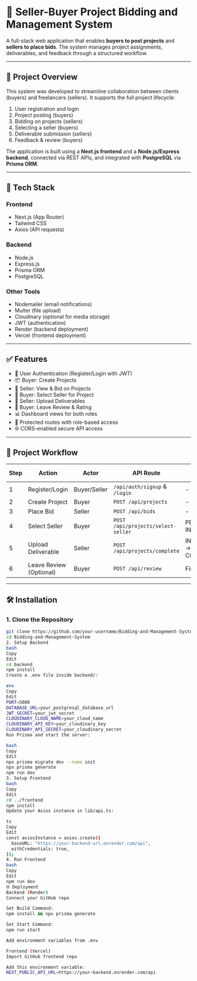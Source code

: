 # 💼 Seller-Buyer Project Bidding and Management System

A full-stack web application that enables **buyers to post projects** and **sellers to place bids**. The system manages project assignments, deliverables, and feedback through a structured workflow.

---

## 🚀 Project Overview

This system was developed to streamline collaboration between clients (buyers) and freelancers (sellers). It supports the full project lifecycle:

1. User registration and login
2. Project posting (buyers)
3. Bidding on projects (sellers)
4. Selecting a seller (buyers)
5. Deliverable submission (sellers)
6. Feedback & review (buyers)

The application is built using a **Next.js frontend** and a **Node.js/Express backend**, connected via REST APIs, and integrated with **PostgreSQL** via **Prisma ORM**.

---

## 🧰 Tech Stack

### Frontend
- Next.js (App Router)
- Tailwind CSS
- Axios (API requests)

### Backend
- Node.js
- Express.js
- Prisma ORM
- PostgreSQL

### Other Tools
- Nodemailer (email notifications)
- Multer (file upload)
- Cloudinary (optional for media storage)
- JWT (authentication)
- Render (backend deployment)
- Vercel (frontend deployment)

---

## ✅ Features

- 👤 User Authentication (Register/Login with JWT)
- 📦 Buyer: Create Projects
- 📄 Seller: View & Bid on Projects
- 🎯 Buyer: Select Seller for Project
- 📁 Seller: Upload Deliverables
- 🌟 Buyer: Leave Review & Rating
- 📊 Dashboard views for both roles
- 🔐 Protected routes with role-based access
- 🌐 CORS-enabled secure API access

---

## 🧭 Project Workflow

| Step | Action                 | Actor        | API Route                            | Status Transition         |
|------|------------------------|--------------|--------------------------------------|---------------------------|
| 1    | Register/Login         | Buyer/Seller | `/api/auth/signup` & `/login`       | -                         |
| 2    | Create Project         | Buyer        | `POST /api/projects`                | -                         |
| 3    | Place Bid              | Seller       | `POST /api/bids`                    | -                         |
| 4    | Select Seller          | Buyer        | `POST /api/projects/select-seller` | PENDING → IN_PROGRESS     |
| 5    | Upload Deliverable     | Seller       | `POST /api/projects/complete`      | IN_PROGRESS → COMPLETED   |
| 6    | Leave Review (Optional)| Buyer        | `POST /api/review`                 | Final                     |

---

## 🛠️ Installation

### 1. Clone the Repository

```bash
git clone https://github.com/your-username/Bidding-and-Management-System.git
cd Bidding-and-Management-System
2. Setup Backend
bash
Copy
Edit
cd backend
npm install
Create a .env file inside backend/:

env
Copy
Edit
PORT=5000
DATABASE_URL=your_postgresql_database_url
JWT_SECRET=your_jwt_secret
CLOUDINARY_CLOUD_NAME=your_cloud_name
CLOUDINARY_API_KEY=your_cloudinary_key
CLOUDINARY_API_SECRET=your_cloudinary_secret
Run Prisma and start the server:

bash
Copy
Edit
npx prisma migrate dev --name init
npx prisma generate
npm run dev
3. Setup Frontend
bash
Copy
Edit
cd ../frontend
npm install
Update your Axios instance in lib/api.ts:

ts
Copy
Edit
const axiosInstance = axios.create({
  baseURL: "https://your-backend-url.onrender.com/api",
  withCredentials: true,
});
4. Run Frontend
bash
Copy
Edit
npm run dev
🌐 Deployment
Backend (Render)
Connect your GitHub repo

Set Build Command:
npm install && npx prisma generate

Set Start Command:
npm run start

Add environment variables from .env

Frontend (Vercel)
Import GitHub frontend repo

Add this environment variable:
NEXT_PUBLIC_API_URL=https://your-backend.onrender.com/api

